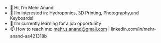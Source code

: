 - 👋 Hi, I’m Mehr Anand
- 👀 I’m interested in: Hydroponics, 3D Printing, Photography,and Keyboards!
- 🌱 I’m currently learning for a job opportunity
- 📫 How to reach me: mehr.s.anand@gmail.com | linkedin.com/in/mehr-anand-aa421318b

<!---
mesanand/mesanand is a ✨ special ✨ repository because its `README.md` (this file) appears on your GitHub profile.
You can click the Preview link to take a look at your changes.
--->
